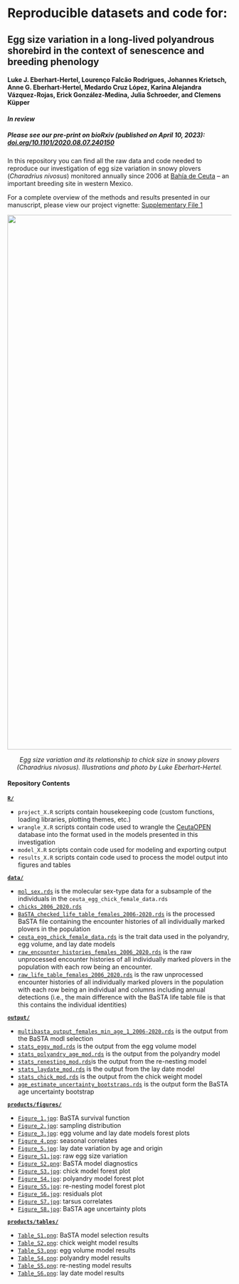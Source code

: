# Reproducible datasets and code for:
## Egg size variation in a long-lived polyandrous shorebird in the context of senescence and breeding phenology
#### Luke J. Eberhart-Hertel, Lourenço Falcão Rodrigues, Johannes Krietsch, Anne G. Eberhart-Hertel, Medardo Cruz López, Karina Alejandra Vázquez-Rojas, Erick González-Medina, Julia Schroeder, and Clemens Küpper
#### *In review* 

##### *Please see our pre-print on bioRxiv (published on April 10, 2023)*: [*doi.org/10.1101/2020.08.07.240150*](https://www.biorxiv.org/content/10.1101/2020.08.07.240150v3)

In this repository you can find all the raw data and code needed to reproduce our investigation of egg size variation in snowy plovers (_Charadrius nivosus_) monitored annually since 2006 at [Bahía de Ceuta](https://www.google.com/maps/@23.9197739,-106.9668912,2358m/data=!3m1!1e3 "Google Map Satellite") – an important breeding site in western Mexico.

For a complete overview of the methods and results presented in our manuscript, please view our project vignette: [Supplementary File 1](https://raw.githack.com/leberhartphillips/snowy_plover_eggs/main/Rmd/Supplementary_File_1/Supplementary_File_1_.html)

<p align="center">
  <img width="1200" src="./products/figures/png/eggs_plot_ms_cs.png">
</p>  

<p align="center" > <i>Egg size variation and its relationship to chick size in snowy plovers (Charadrius nivosus). Illustrations and photo by Luke Eberhart-Hertel.</i></p>

#### Repository Contents
[**`R/`**](https://github.com/leberhartphillips/snowy_plover_eggs/tree/main/R)

  - `project_X.R` scripts contain housekeeping code (custom functions, loading libraries, plotting themes, etc.)
  - `wrangle_X.R` scripts contain code used to wrangle the [CeutaOPEN](https://www.nature.com/articles/s41597-020-0490-y "CeutaOPEN") database into the format used in the models presented in this investigation
  - `model_X.R` scripts contain code used for modeling and exporting output
  - `results_X.R` scripts contain code used to process the model output into figures and tables

[**`data/`**](https://github.com/leberhartphillips/snowy_plover_eggs/tree/main/data)

  - [`mol_sex.rds`](https://github.com/leberhartphillips/snowy_plover_eggs/blob/main/data/mol_sex.rds) is the molecular sex-type data for a subsample of the individuals in the `ceuta_egg_chick_female_data.rds`
  - [`chicks_2006_2020.rds`](https://github.com/leberhartphillips/snowy_plover_eggs/blob/main/data/chicks_2006_2020.rds)
  - [`BaSTA_checked_life_table_females_2006-2020.rds`](https://github.com/leberhartphillips/snowy_plover_eggs/blob/main/data/BaSTA_checked_life_table_females_2006-2020.rds) is the processed BaSTA file containing the encounter histories of all individually marked plovers in the population
  - [`ceuta_egg_chick_female_data.rds`](https://github.com/leberhartphillips/snowy_plover_eggs/blob/main/data/ceuta_egg_chick_female_data.rds) is the trait data used in the polyandry, egg volume, and lay date models
  - [`raw_encounter_histories_females_2006_2020.rds`](https://github.com/leberhartphillips/snowy_plover_eggs/blob/main/data/raw_encounter_histories_females_2006_2020.rds) is the raw unprocessed encounter histories of all individually marked plovers in the population with each row being an encounter.
  - [`raw_life_table_females_2006_2020.rds`](https://github.com/leberhartphillips/snowy_plover_eggs/blob/main/data/raw_life_table_females_2006_2020.rds) is the raw unprocessed encounter histories of all individually marked plovers in the population with each row being an individual and columns including annual detections (i.e., the main difference with the BaSTA life table file is that this contains the individual identities)

[**`output/`**](https://github.com/leberhartphillips/snowy_plover_eggs/tree/main/output)

  - [`multibasta_output_females_min_age_1_2006-2020.rds`](https://github.com/leberhartphillips/snowy_plover_eggs/blob/main/output/multibasta_output_females_min_age_1_2006-2020.rds) is the output from the BaSTA modl selection
  - [`stats_eggv_mod.rds`](https://github.com/leberhartphillips/snowy_plover_eggs/blob/main/output/stats_eggv_mod.rds) is the output from the egg volume model
  - [`stats_polyandry_age_mod.rds`](https://github.com/leberhartphillips/snowy_plover_eggs/blob/main/output/stats_polyandry_mod.rds) is the output from the polyandry model
  - [`stats_renesting_mod.rds`](https://github.com/leberhartphillips/snowy_plover_eggs/blob/main/output/stats_renesting_mod.rds)is the output from the re-nesting model
  - [`stats_laydate_mod.rds`](https://github.com/leberhartphillips/snowy_plover_eggs/blob/main/output/stats_laydate_mod.rds) is the output from the lay date model
  - [`stats_chick_mod.rds`](https://github.com/leberhartphillips/snowy_plover_eggs/blob/main/output/stats_chick_mod.rds) is the output from the chick weight model
  - [`age_estimate_uncertainty_bootstraps.rds`](https://github.com/leberhartphillips/snowy_plover_eggs/blob/main/output/age_estimate_uncertainty_bootstraps.rds) is the output form the BaSTA age uncertainty bootstrap


[**`products/figures/`**](https://github.com/leberhartphillips/snowy_plover_eggs/tree/main/products/figures)

  - [`Figure_1.jpg`](https://github.com/leberhartphillips/snowy_plover_eggs/blob/main/products/figures/Figure_1.jpg): BaSTA survival function
  - [`Figure_2.jpg`](https://github.com/leberhartphillips/snowy_plover_eggs/blob/main/products/figures/Figure_2.jpg): sampling distribution
  - [`Figure_3.jpg`](https://github.com/leberhartphillips/snowy_plover_eggs/blob/main/products/figures/Figure_3.jpg): egg volume and lay date models forest plots
  - [`Figure_4.png`](https://github.com/leberhartphillips/snowy_plover_eggs/blob/main/products/figures/Figure_4.png): seasonal correlates
  - [`Figure_5.jpg`](https://github.com/leberhartphillips/snowy_plover_eggs/blob/main/products/figures/Figure_5.jpg): lay date variation by age and origin
  - [`Figure_S1.jpg`](https://github.com/leberhartphillips/snowy_plover_eggs/blob/main/products/figures/Figure_S1.jpg): raw egg size variation
  - [`Figure_S2.png`](https://github.com/leberhartphillips/snowy_plover_eggs/blob/main/products/figures/Figure_S2.png): BaSTA model diagnostics
  - [`Figure_S3.jpg`](https://github.com/leberhartphillips/snowy_plover_eggs/blob/main/products/figures/Figure_S3.jpg): chick model forest plot
  - [`Figure_S4.jpg`](https://github.com/leberhartphillips/snowy_plover_eggs/blob/main/products/figures/Figure_S4.jpg): polyandry model forest plot
  - [`Figure_S5.jpg`](https://github.com/leberhartphillips/snowy_plover_eggs/blob/main/products/figures/Figure_S5.jpg): re-nesting model forest plot
  - [`Figure_S6.jpg`](https://github.com/leberhartphillips/snowy_plover_eggs/blob/main/products/figures/Figure_S6.jpg): residuals plot
  - [`Figure_S7.jpg`](https://github.com/leberhartphillips/snowy_plover_eggs/blob/main/products/figures/Figure_S7.jpg): tarsus correlates
  - [`Figure_S8.jpg`](https://github.com/leberhartphillips/snowy_plover_eggs/blob/main/products/figures/Figure_S8.jpg): BaSTA age uncertainty plots


[**`products/tables/`**](https://github.com/leberhartphillips/snowy_plover_eggs/tree/main/products/tables)

  - [`Table_S1.png`](https://github.com/leberhartphillips/snowy_plover_eggs/blob/main/products/tables/Table_S1.png): BaSTA model selection results
  - [`Table_S2.png`](https://github.com/leberhartphillips/snowy_plover_eggs/blob/main/products/tables/Table_S2.png): chick weight model results
  - [`Table_S3.png`](https://github.com/leberhartphillips/snowy_plover_eggs/blob/main/products/tables/Table_S3.png): egg volume model results
  - [`Table_S4.png`](https://github.com/leberhartphillips/snowy_plover_eggs/blob/main/products/tables/Table_S4.png): polyandry model results
  - [`Table_S5.png`](https://github.com/leberhartphillips/snowy_plover_eggs/blob/main/products/tables/Table_S5.png): re-nesting model results 
  - [`Table_S6.png`](https://github.com/leberhartphillips/snowy_plover_eggs/blob/main/products/tables/Table_S6.png): lay date model results 
